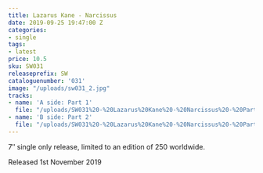 ```yaml
---
title: Lazarus Kane - Narcissus
date: 2019-09-25 19:47:00 Z
categories:
- single
tags:
- latest
price: 10.5
sku: SW031
releaseprefix: SW
cataloguenumber: '031'
image: "/uploads/sw031_2.jpg"
tracks:
- name: 'A side: Part 1'
  file: "/uploads/SW031%20-%20Lazarus%20Kane%20-%20Narcissus%20-%20Part%201.mp3"
- name: 'B side: Part 2'
  file: "/uploads/SW031%20-%20Lazarus%20Kane%20-%20Narcissus%20-%20Part%202.mp3"
---
```


7″ single only release, limited to an edition of 250 worldwide.

Released 1st November 2019